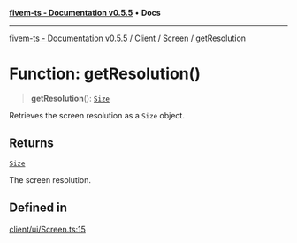 [**fivem-ts - Documentation v0.5.5**](../../../../../README.md) • **Docs**

***

[fivem-ts - Documentation v0.5.5](../../../../../README.md) / [Client](../../../README.md) / [Screen](../README.md) / getResolution

# Function: getResolution()

> **getResolution**(): [`Size`](../../../classes/Size.md)

Retrieves the screen resolution as a `Size` object.

## Returns

[`Size`](../../../classes/Size.md)

The screen resolution.

## Defined in

[client/ui/Screen.ts:15](https://github.com/Purpose-Dev/fivem-ts/blob/main/src/client/ui/Screen.ts#L15)
